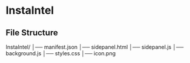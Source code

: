 # InstaIntel 

## File Structure

InstaIntel/
│── manifest.json
│── sidepanel.html
│── sidepanel.js
│── background.js
│── styles.css
│── icon.png
